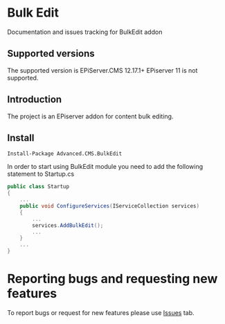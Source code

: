 # Bulk Edit
Documentation and issues tracking for BulkEdit addon

## Supported versions

The supported version is EPiServer.CMS 12.17.1+
EPiserver 11 is not supported.

## Introduction

The project is an EPiserver addon for content bulk editing.

## Install

```
Install-Package Advanced.CMS.BulkEdit
```

In order to start using BulkEdit module you need to add the following statement to Startup.cs

```c#
public class Startup
{
    ...
    public void ConfigureServices(IServiceCollection services)
    {
        ...
        services.AddBulkEdit();
        ...
    }
    ...
}
```

# Reporting bugs and requesting new features

To report bugs or request for new features please use [Issues](/gregwiechec/bulk-edit-documentation/issues) tab.  
